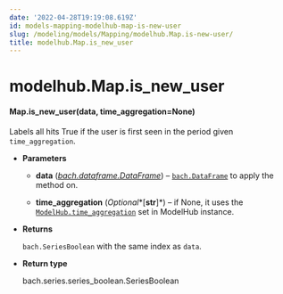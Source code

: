 ```yaml
---
date: '2022-04-28T19:19:08.619Z'
id: models-mapping-modelhub-map-is-new-user
slug: /modeling/models/Mapping/modelhub.Map.is-new-user/
title: modelhub.Map.is_new_user
---
```


# modelhub.Map.is_new_user


#### Map.is_new_user(data, time_aggregation=None)
Labels all hits True if the user is first seen in the period given `time_aggregation`.


* **Parameters**

    
    * **data** ([*bach.dataframe.DataFrame*](/docs/modeling/bach/api-reference/DataFrame/bach.DataFrame/#bach.DataFrame)) – [`bach.DataFrame`](/docs/modeling/bach/api-reference/DataFrame/bach.DataFrame/#bach.DataFrame) to apply the method on.


    * **time_aggregation** (*Optional**[**str**]*) – if None, it uses the [`ModelHub.time_aggregation`](/docs/modeling/modelhub-api-reference/ModelHub/modelhub.ModelHub.time-aggregation/#modelhub.ModelHub.time-aggregation) set in ModelHub
    instance.



* **Returns**

    `bach.SeriesBoolean` with the same index as `data`.



* **Return type**

    bach.series.series_boolean.SeriesBoolean


<!-- !! processed by numpydoc !! -->
